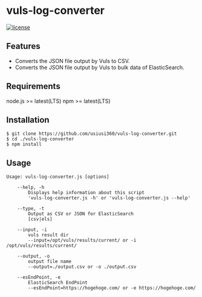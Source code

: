 # vuls-log-converter


[![license](https://img.shields.io/github/license/usiusi360/zabirepo.svg?style=flat-square)](https://github.com/usiusi360/vuls-log-converter/blob/master/LICENSE.txt)

## Features
- Converts the JSON file output by Vuls to CSV.
- Converts the JSON file output by Vuls to bulk data of ElasticSearch. 


## Requirements
node.js >= latest(LTS)
npm     >= latest(LTS)

## Installation

```
$ git clone https://github.com/usiusi360/vuls-log-converter.git
$ cd ./vuls-log-converter
$ npm install
```


## Usage

```
Usage: vuls-log-converter.js [options]

	--help, -h
		Displays help information about this script
		'vuls-log-converter.js -h' or 'vuls-log-converter.js --help'

	--type, -t
		Output as CSV or JSON for ElasticSearch
		[csv|els]

	--input, -i
		vuls result dir
		--input=/opt/vuls/results/current/ or -i /opt/vuls/results/current/

	--output, -o
		output file name
		--output=./output.csv or -o ./output.csv

	--esEndPoint, -e
		ElasticSearch EndPoint
		--esEndPoint=https://hogehoge.com/ or -e https://hogehoge.com/

```

